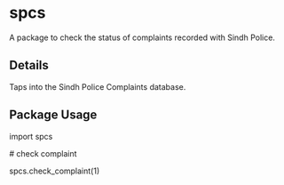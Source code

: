 spcs
====

A package to check the status of complaints recorded with Sindh Police.


Details
-------

Taps into the Sindh Police Complaints database.

Package Usage
-------------

import spcs 

\# check complaint

spcs.check_complaint(1)
